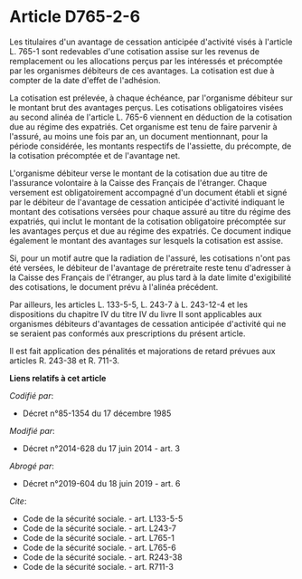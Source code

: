 # Article D765-2-6

Les titulaires d'un avantage de cessation anticipée d'activité visés à l'article L. 765-1 sont redevables d'une cotisation
assise sur les revenus de remplacement ou les allocations perçus par les intéressés et précomptée par les organismes
débiteurs de ces avantages. La cotisation est due à compter de la date d'effet de l'adhésion. 

La cotisation est prélevée, à chaque échéance, par l'organisme débiteur sur le montant brut des avantages perçus. Les
cotisations obligatoires visées au second alinéa de l'article L. 765-6 viennent en déduction de la cotisation due au régime
des expatriés. Cet organisme est tenu de faire parvenir à l'assuré, au moins une fois par an, un document mentionnant, pour
la période considérée, les montants respectifs de l'assiette, du précompte, de la cotisation précomptée et de l'avantage
net. 

L'organisme débiteur verse le montant de la cotisation due au titre de l'assurance volontaire à la Caisse des Français de
l'étranger. Chaque versement est obligatoirement accompagné d'un document établi et signé par le débiteur de l'avantage de
cessation anticipée d'activité indiquant le montant des cotisations versées pour chaque assuré au titre du régime des
expatriés, qui inclut le montant de la cotisation obligatoire précomptée sur les avantages perçus et due au régime des
expatriés. Ce document indique également le montant des avantages sur lesquels la cotisation est assise. 

Si, pour un motif autre que la radiation de l'assuré, les cotisations n'ont pas été versées, le débiteur de l'avantage de
préretraite reste tenu d'adresser à la Caisse des Français de l'étranger, au plus tard à la date limite d'exigibilité des
cotisations, le document prévu à l'alinéa précédent. 

Par ailleurs, les articles L. 133-5-5, L. 243-7 à L. 243-12-4 et les dispositions du chapitre IV du titre IV du livre II sont
applicables aux organismes débiteurs d'avantages de cessation anticipée d'activité qui ne se seraient pas conformés aux
prescriptions du présent article. 

Il est fait application des pénalités et majorations de retard prévues aux articles R. 243-38 et R. 711-3.

**Liens relatifs à cet article**

_Codifié par_:

  - Décret n°85-1354 du 17 décembre 1985

_Modifié par_:

  - Décret n°2014-628 du 17 juin 2014 - art. 3

_Abrogé par_:

  - Décret n°2019-604 du 18 juin 2019 - art. 6

_Cite_:

  - Code de la sécurité sociale. - art. L133-5-5
  - Code de la sécurité sociale. - art. L243-7
  - Code de la sécurité sociale. - art. L765-1
  - Code de la sécurité sociale. - art. L765-6
  - Code de la sécurité sociale. - art. R243-38
  - Code de la sécurité sociale. - art. R711-3
